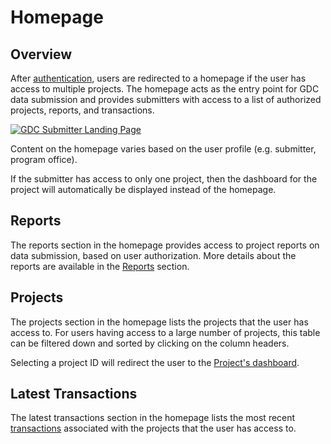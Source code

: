# Homepage

## Overview

After [authentication](Login.md), users are redirected to a homepage if the user has access to multiple projects. The homepage acts as the entry point for GDC data submission and provides submitters with access to a list of authorized projects, reports, and transactions.

[![GDC Submitter Landing Page](images/GDC_Submission_Landing_Submitter.png)](images/GDC_Submission_Landing_Submitter.png "Click to see the full image.")

Content on the homepage varies based on the user profile (e.g. submitter, program office).

If the submitter has access to only one project, then the dashboard for the project will automatically be displayed instead of the homepage.

## Reports

The reports section in the homepage provides access to project reports on data submission, based on user authorization. More details about the reports are available in the [Reports](Reports.md) section.

## Projects

The projects section in the homepage lists the projects that the user has access to. For users having access to a large number of projects, this table can be filtered down and sorted by clicking on the column headers.

Selecting a project ID will redirect the user to the [Project's dashboard](Dashboard.md).

## Latest Transactions

The latest transactions section in the homepage lists the most recent [transactions](Transactions.md) associated with the projects that the user has access to.
